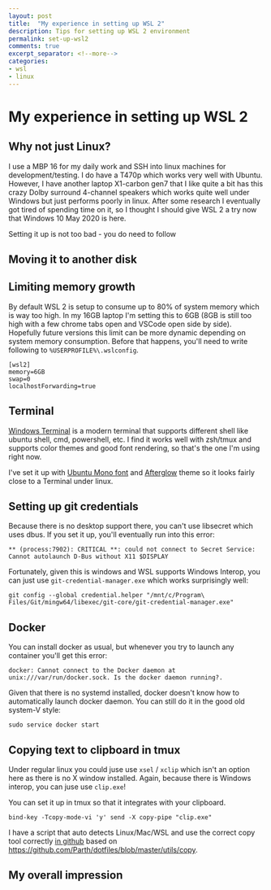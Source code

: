 ```yaml
---
layout: post
title:  "My experience in setting up WSL 2"
description: Tips for setting up WSL 2 environment
permalink: set-up-wsl2
comments: true
excerpt_separator: <!--more-->
categories:
- wsl
- linux
---
```


# My experience in setting up WSL 2

## Why not just Linux?

I use a MBP 16 for my daily work and SSH into linux machines for development/testing. I do have a T470p which works very well with Ubuntu. However, I have another laptop X1-carbon gen7 that I like quite a bit has this crazy Dolby surround 4-channel speakers which works quite well under Windows but just performs poorly in linux. After some research I eventually got tired of spending time on it, so I thought I should give WSL 2 a try now that Windows 10 May 2020 is here. 

Setting it up is not too bad - you do need to follow

## Moving it to another disk

## Limiting memory growth

By default WSL 2 is setup to consume up to 80% of system memory which is way too high. In my 16GB laptop I'm setting this to 6GB (8GB is still too high with a few chrome tabs open and VSCode open side by side). Hopefully future versions this limit can be more dynamic depending on system memory consumption. Before that happens, you'll need to write following to `%USERPROFILE%\.wslconfig`.

```
[wsl2]
memory=6GB
swap=0
localhostForwarding=true
```

## Terminal

[Windows Terminal](https://docs.microsoft.com/en-us/windows/terminal/) is a modern terminal that supports different shell like ubuntu shell, cmd, powershell, etc. I find it works well with zsh/tmux and supports color themes and good font rendering, so that's the one I'm using right now. 

I've set it up with [Ubuntu Mono font](https://design.ubuntu.com/font/) and [Afterglow](https://github.com/mbadolato/iTerm2-Color-Schemes/blob/master/windowsterminal/Afterglow.json) theme so it looks fairly close to a Terminal under linux.

## Setting up git credentials

Because there is no desktop support there, you can't use libsecret which uses dbus. If you set it up, you'll eventually run into this error:

```
** (process:7902): CRITICAL **: could not connect to Secret Service: Cannot autolaunch D-Bus without X11 $DISPLAY
```

Fortunately, given this is windows and WSL supports Windows Interop, you can just use `git-credential-manager.exe` which works surprisingly well:

```
git config --global credential.helper "/mnt/c/Program\ Files/Git/mingw64/libexec/git-core/git-credential-manager.exe"
```

## Docker

You can install docker as usual, but whenever you try to launch any container you'll get this error:

```
docker: Cannot connect to the Docker daemon at unix:///var/run/docker.sock. Is the docker daemon running?.
```

Given that there is no systemd installed, docker doesn't know how to automatically launch docker daemon. You can still do it in the good old system-V style:

```
sudo service docker start
```

## Copying text to clipboard in tmux

Under regular linux you could juse use `xsel` / `xclip` which isn't an option here as there is no X window installed. Again, because there is Windows interop, you can juse use `clip.exe`!

You can set it up in tmux so that it integrates with your clipboard.

```
bind-key -Tcopy-mode-vi 'y' send -X copy-pipe "clip.exe"
```

I have a script that auto detects Linux/Mac/WSL and use the correct copy tool correctly [in github](https://github.com/yizhang82/dotfiles/blob/master/utils/copy) based on https://github.com/Parth/dotfiles/blob/master/utils/copy.

## My overall impression
